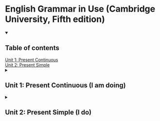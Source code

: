 # English Grammar in Use (Cambridge University, Fifth edition)

<details open>
  <summary><h2>Table of contents</h2></summary>
  <nav>
    <a href ="#unit1">Unit 1: Present Continuous</a> <br>
    <a href ="#unit2">Unit 2: Present Simple</a> <br>
  </nav>
</details>

<details>
  <summary><h2 id ="unit1"> Unit 1: Present Continuous (I am doing)</h2></summary>

### Basic definition: I am doing somethinng = I started doing it and I haven't finished; I'm in the middle of doing it

### Exercises:

#### 1.1 Answers:

taking
tying
crossing
scratching
hiding
waving

#### 1.2 Answers:

1. f
2. e
3. g
4. a
5. d
6. h
7. b
8. c

#### 1.3 Answers:

1. What's happening?
2. Why are you crying?
3. Is she working today?
4. What do you have doing these days?
5. What is she studying?
6. What are they doing?
7. Are you enjoying?
8. Why are you walking so fast?

#### 1.4 Answers:

1. I'm trying
2. It isn't raining
3. I'm listening
4. She is having
5. He is learning
6. They are speaking
7. It is getting worse
8. Is working
9. I'm looking
10. It is working
11. They are building
12. He isn't enjoying
13. The weather is changing
14. He is starting

</details>


<details>
  <summary><h2 id="unit2">Unit 2: Present Simple (I do)</h2></summary>
</details>
